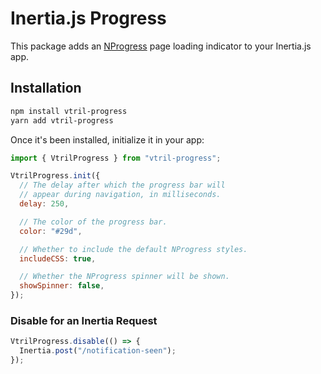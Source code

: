 # Inertia.js Progress

This package adds an [NProgress](https://ricostacruz.com/nprogress/) page loading indicator to your Inertia.js app.

## Installation

```bash
npm install vtril-progress
yarn add vtril-progress
```

Once it's been installed, initialize it in your app:

```js
import { VtrilProgress } from "vtril-progress";

VtrilProgress.init({
  // The delay after which the progress bar will
  // appear during navigation, in milliseconds.
  delay: 250,

  // The color of the progress bar.
  color: "#29d",

  // Whether to include the default NProgress styles.
  includeCSS: true,

  // Whether the NProgress spinner will be shown.
  showSpinner: false,
});
```

### Disable for an Inertia Request

```js
VtrilProgress.disable(() => {
  Inertia.post("/notification-seen");
});
```
